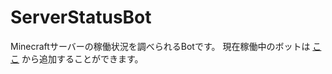# ServerStatusBot
Minecraftサーバーの稼働状況を調べられるBotです。
現在稼働中のボットは [ここ](https://discord.com/api/oauth2/authorize?client_id=983066333396762735&permissions=93184&scope=bot) から追加することができます。
